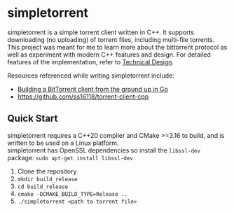 # simpletorrent
simpletorrent is a simple torrent client written in C++. It supports downloading (no uploading) of torrent files, including multi-file torrents. This project was meant for me to learn more about the bittorrent protocol as well as experiment with modern C++ features and design. For detailed features of the implementation, refer to [Technical Design](TechnicalDesign.md).

Resources referenced while writing simpletorrent include:
* [Building a BitTorrent client from the ground up in Go](https://blog.jse.li/posts/torrent/)
* https://github.com/ss16118/torrent-client-cpp

## Quick Start
simpletorrent requires a C++20 compiler and CMake >=3.16 to build, and is written to be used on a Linux platform.  
simpletorrent has OpenSSL dependencies so install the `libssl-dev` package:
`sudo apt-get install libssl-dev`
1. Clone the repository
2. `mkdir build_release`
3. `cd build_release`
4. `cmake -DCMAKE_BUILD_TYPE=Release ..`
5. `./simpletorrent <path to torrent file>`

